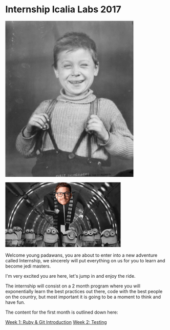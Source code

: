 # Internship Icalia Labs 2017

![suspenders.png](suspenders.png)

![kuri-minions.gif](kuri-minions.gif)

Welcome young padawans, you are about to enter into a new adventure called Internship, we sincerely will put everything on us for you to learn and become jedi masters.

I'm very excited you are here, let's jump in and enjoy the ride.

The internship will consist on a 2 month program where you will exponentially learn the best practices out there, code with the best people on the country, but most important it is going to be a moment to think and have fun.

The content for the first month is outlined down here:

[Week 1: Ruby & Git Introduction](https://github.com/Internship2017/week1)
[Week 2: Testing](https://github.com/Internship2017/wee2)